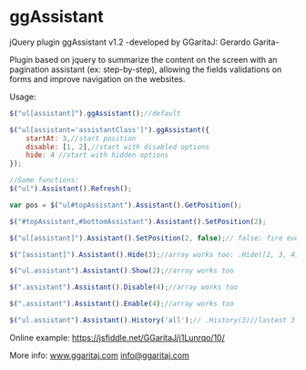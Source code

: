 # ggAssistant
jQuery plugin ggAssistant v1.2
-developed by GGaritaJ: Gerardo Garita-

Plugin based on jquery to summarize the content on the screen with an pagination assistant (ex: step-by-step), allowing the fields validations on forms and improve navigation on the websites.

Usage:
```javascript
$("ul[assistant]").ggAssistant();//default

$("ul[assistant='assistantClass']").ggAssistant({
    startAt: 3,//start position
    disable: [1, 2],//start with disabled options
    hide: 4 //start with hidden options
});

//Some functions:
$("ul").Assistant().Refresh();

var pos = $("ul#topAssistant").Assistant().GetPosition();

$("#topAssistant,#bottomAssistant").Assistant().SetPosition(2);

$("ul[assistant]").Assistant().SetPosition(2, false);// false: fire event click in li tag, default its true

$("[assistant]").Assistant().Hide(3);//array works too: .Hide([2, 3, 4]);

$("ul.assistant").Assistant().Show(2);//array works too

$(".assistant").Assistant().Disable(4);//array works too

$(".assistant").Assistant().Enable(4);//array works too

$("ul.assistant").Assistant().History('all');// .History(3)//lastest 3
```

Online example: https://jsfiddle.net/GGaritaJ/j1Lunrqo/10/

More info: www.ggaritaj.com info@ggaritaj.com
